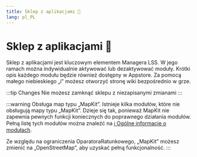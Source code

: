 ```yaml
---
title: Sklep z aplikacjami 🛒
lang: pl_PL
---
```


# Sklep z aplikacjami :shopping_cart:

Sklep z aplikacjami jest kluczowym elementem Managera LSS. W jego ramach można indywidualnie aktywować lub dezaktywować moduły. Krótki opis każdego modułu będzie również dostępny w Appstore. Za pomocą małego niebieskiego „i” możesz otworzyć stronę wiki bezpośrednio w grze. 

:::tip Changes
Nie możesz zamknąć sklepu z niezapisanymi zmianami
:::

:::warning Obsługa map typu „MapKit”.
Istnieje kilka modułów, które nie obsługują mapy typu „MapKit”. Dzieje się tak, ponieważ MapKit nie zapewnia pewnych funkcji koniecznych do poprawnego działania modułów. Pełną listę tych modułów można znaleźć na [ℹ️ Ogólne informacje o modułach][docs.apps].

Ze względu na ograniczenia OparatoraRatunkowego, „MapKit” możesz zmienić na „OpenStreetMap”, aby uzyskać pełną funkcjonalność.
:::

<!-- ==START_FOOTER== Do NOT edit anything below this line! Any edits will be removed as content is auto generated! -->
[lssm.status]: https://status.lss-manager.de/
[lssm.discord]: https://discord.gg/RcTNjpB
[lssm.userscript]: https://v4.lss-manager.de/lssm-v4.user.js
[lssm.donations]: https://donate.lss-manager.de/
[docs]: https://docs.lss-manager.de/
[docs.apps]: /pl_PL/apps.md
[docs.appstore]: /pl_PL/appstore.md
[docs.bugs]: /pl_PL/bugs.md
[docs.error_report]: /pl_PL/error_report.md
[docs.faq]: /pl_PL/faq.md
[docs.metadata]: /pl_PL/metadata.md
[docs.other]: /pl_PL/other.md
[docs.settings]: /pl_PL/settings.md
[docs.suggestions]: /pl_PL/suggestions.md
[docs.support]: /pl_PL/support.md
[games.self]: https://operatorratunkowy.pl
[tampermonkey]: https://tampermonkey.net/
[github]: https://github.com/LSS-Manager/LSSM-V.4
[github.issues]: https://github.com/LSS-Manager/LSSM-V.4/issues
[github.issues.open]: https://github.com/LSS-Manager/LSSM-V.4/issues?q=is%3Aissue+is%3Aopen+label%3Abug